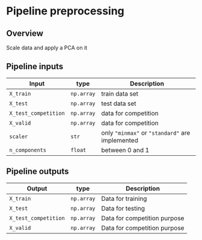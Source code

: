 # Pipeline preprocessing

## Overview

Scale data and apply a PCA on it

## Pipeline inputs

| Input | type | Description |
| --- | --- | --- |
`X_train`| `np.array`| train data set
`X_test`| `np.array`| test data set
`X_test_competition` | `np.array`| data for competition
`X_valid`| `np.array` | data for competition
`scaler`| `str`  | only `"minmax"` or `"standard"` are implemented
`n_components`| `float`  | between 0 and 1

## Pipeline outputs

| Output | type | Description |
| --- | --- | --- |
`X_train` | `np.array`| Data for training
`X_test` | `np.array`|  Data for testing
`X_test_competition` | `np.array`| Data for competition purpose
`X_valid` | `np.array`| Data for competition purpose
